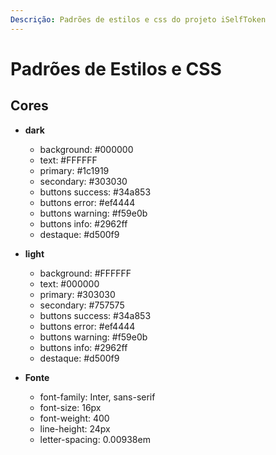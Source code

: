 ```yaml
---
Descrição: Padrões de estilos e css do projeto iSelfToken
---
```


# Padrões de Estilos e CSS

## Cores

- **dark**
  - background: #000000
  - text: #FFFFFF
  - primary: #1c1919
  - secondary: #303030
  - buttons success: #34a853
  - buttons error: #ef4444
  - buttons warning: #f59e0b
  - buttons info: #2962ff
  - destaque: #d500f9

- **light**
  - background: #FFFFFF
  - text: #000000
  - primary: #303030
  - secondary: #757575
  - buttons success: #34a853
  - buttons error: #ef4444
  - buttons warning: #f59e0b
  - buttons info: #2962ff
  - destaque: #d500f9
  
- **Fonte**
  - font-family: Inter, sans-serif
  - font-size: 16px
  - font-weight: 400
  - line-height: 24px
  - letter-spacing: 0.00938em





